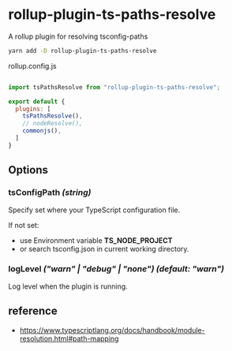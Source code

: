 # rollup-plugin-ts-paths-resolve

A rollup plugin for resolving tsconfig-paths

```sh
yarn add -D rollup-plugin-ts-paths-resolve
```

rollup.config.js

```js

import tsPathsResolve from "rollup-plugin-ts-paths-resolve";

export default {
  plugins: [
    tsPathsResolve(),
    // nodeResolve(),
    commonjs(),
  ]
}
```

## Options

### tsConfigPath _(string)_

Specify set where your TypeScript configuration file.

If not set:

- use Environment variable **TS_NODE_PROJECT**
- or search tsconfig.json in current working directory.

### logLevel _("warn" | "debug" | "none") (default: "warn")_

Log level when the plugin is running.

## reference

- https://www.typescriptlang.org/docs/handbook/module-resolution.html#path-mapping
